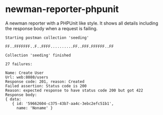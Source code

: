 # newman-reporter-phpunit
A newman reporter with a PHPUnit like style. It shows all details including the response body when a request is failing.

```
Starting postman collection 'seeding'

FF..FFFFFFF..F..FFFF..........FF..FFF.FFFFFF..FF

Collection 'seeding' finished

27 failures:

Name: Create User
Url: web:8080/users
Response code: 201, reason: Created
Failed assertion: Status code is 200
Reason: expected response to have status code 200 but got 422
Response body:
{ data:
   { id: '59662604-c375-43b7-aa4c-3ebc2efc51b1',
     name: 'Noname' }
```
